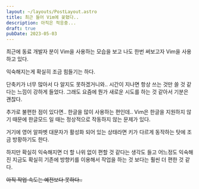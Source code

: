 ```yaml
---
layout: ~/layouts/PostLayout.astro
title: 최근 들어 Vim에 꽂혔다..
description: 아직은 적응중...
draft: true
pubDate: 2023-05-03
---
```


최근에 동료 개발자 분이 Vim을 사용하는 모습을 보고 나도 한번 써보고자 Vim을 사용하고 있다.

익숙해지는게 확실히 조금 힘들기는 하다.

단축키가 너무 많아서 다 알지도 못하겠거니와.. 시간이 지나면 항상 쓰는 것만 쓸 것 같다는 느낌이 강하게 들었다.
그래도 요즘에 뭔가 새로운 시도를 하는 것 같아서 기분은 괜찮다.

추가로 불편한 점이 있다면.. 한글을 많이 사용하는 편인데.. Vim은 한글을 지원하지 않기 때문에 한글모드 일 때는 정상적으로 작동하지 않는 문제가 있다.

거기에 영어 알파벳 대문자가 활성화 되어 있는 상태라면 키가 다르게 동작하는 탓에 조금 방황하기도 한다.

하지만 확실히 익숙해지면 더 할 나위 없이 편할 것 같다는 생각도 들고 어느정도 익숙해진 지금도 확실히 기존에 방향키를 이용해서 작업을 하는 것 보다는 훨씬 더 편한 것 같다.

~~아직 작업 속도는 예전보다 못하다..~~